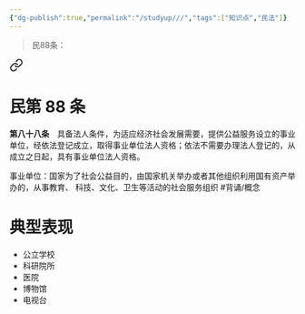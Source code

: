 ```yaml
---
{"dg-publish":true,"permalink":"/studyup///","tags":["知识点","民法"]}
---
```


> 民88条：
<div class="transclusion internal-embed is-loaded"><a class="markdown-embed-link" href="/////#t88" aria-label="Open link"><svg xmlns="http://www.w3.org/2000/svg" width="24" height="24" viewBox="0 0 24 24" fill="none" stroke="currentColor" stroke-width="2" stroke-linecap="round" stroke-linejoin="round" class="svg-icon lucide-link"><path d="M10 13a5 5 0 0 0 7.54.54l3-3a5 5 0 0 0-7.07-7.07l-1.72 1.71"></path><path d="M14 11a5 5 0 0 0-7.54-.54l-3 3a5 5 0 0 0 7.07 7.07l1.71-1.71"></path></svg></a><div class="markdown-embed">

<div class="markdown-embed-title">

# 民第 88 条

</div>


**第八十八条**　具备法人条件，为适应经济社会发展需要，提供公益服务设立的事业单位，经依法登记成立，取得事业单位法人资格；依法不需要办理法人登记的，从成立之日起，具有事业单位法人资格。 

</div></div>


事业单位：国家为了社会公益目的，由国家机关举办或者其他组织利用国有资产举办的，从事教育、 科技、文化、卫生等活动的社会服务组织 #背诵/概念
# 典型表现
- 公立学校
- 科研院所
- 医院
- 博物馆
- 电视台
